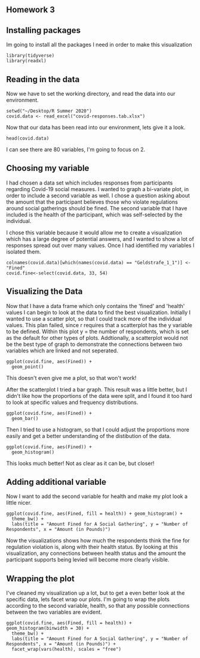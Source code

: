 ## Homework 3 
## Installing packages 
 
Im going to install all the packages I need in order to make this visualization 
```{r}
library(tidyverse)
library(readxl)
```


## Reading in the data 

Now we have to set the working directory, and read the data into our environment. 

```{r}
setwd("~/Desktop/R Summer 2020")
covid.data <- read_excel("covid-responses.tab.xlsx")
```
Now that our data has been read into our environment, lets give it a look. 

```{r}
head(covid.data)
```

I can see there are 80 variables, I'm going to focus on 2. 

## Choosing my variable 

I had chosen a data set which includes responses from participants regarding Covid-19 social measures. I wanted to graph a bi-variate plot, in order to include a second variable as well. I chose a question asking about the amount that the participant believes those who violate regulations around social gatherings should be fined. The second variable that I have included is the health of the participant, which was self-selected by the individual. 

I chose this variable because it would allow me to create a visualization which has a large degree of potential answers, and I wanted to show a lot of responses spread out over many values. Once I had identified my variables I isolated them.  
```{r}
colnames(covid.data)[which(names(covid.data) == "Geldstrafe_1_1")] <- "Fined"
covid.fine<-select(covid.data, 33, 54)
```

## Visualizing the Data 

Now that I have a data frame which only contains the 'fined' and 'health' values I can begin to look at the data to find the best visualization. Initially I wanted to use a scatter plot, so that I could track more of the individual values. This plan failed, since r requires that a scatterplot has the y variable to be defined. Within this plot y = the number of respondents, which is set as the default for other types of plots. Addtionally, a scatterplot would not be the best type of graph to demonstrate the connections between two variables which are linked and not seperated. 

```{r eval = FALSE}
ggplot(covid.fine, aes(Fined)) +
  geom_point()
```
This doesn't even give me a plot, so that won't work!

After the scatterplot I tried a bar graph. This result was a little better, but I didn't like how the proportions of the data were split, and I found it too hard to look at specific values and frequency distributions. 

```{r}
ggplot(covid.fine, aes(Fined)) +
  geom_bar()
```

Then I tried to use a histogram, so that I could adjust the proportions more easily and get a better understanding of the distibution of the data. 

```{r}
ggplot(covid.fine, aes(Fined)) +
  geom_histogram()
```

This looks much better! Not as clear as it can be, but closer!

## Adding additional variable

Now I want to add the second variable for health and make my plot look a little nicer.

```{r}
ggplot(covid.fine, aes(Fined, fill = health)) + geom_histogram() +
  theme_bw() +
  labs(title = "Amount Fined for A Social Gathering", y = "Number of Respondents", x = "Amount (in Pounds)")
```

Now the visualizations shows how much the respondents think the fine for regulation violation is, along with their health status. By looking at this visualization, any connections between health status and the amount the participant supports being levied will become more clearly visible. 

## Wrapping the plot 

I've cleaned my visualization up a lot, but to get a even better look at the specific data, lets facet wrap our plots. I'm going to wrap the plots according to the second variable, health, so that any possible connections between the two variables are evident. 

```{r}
ggplot(covid.fine, aes(Fined, fill = health)) + geom_histogram(binwidth = 30) +
  theme_bw() +
  labs(title = "Amount Fined for A Social Gathering", y = "Number of Respondents", x = "Amount (in Pounds)") +
  facet_wrap(vars(health), scales = "free")
```


